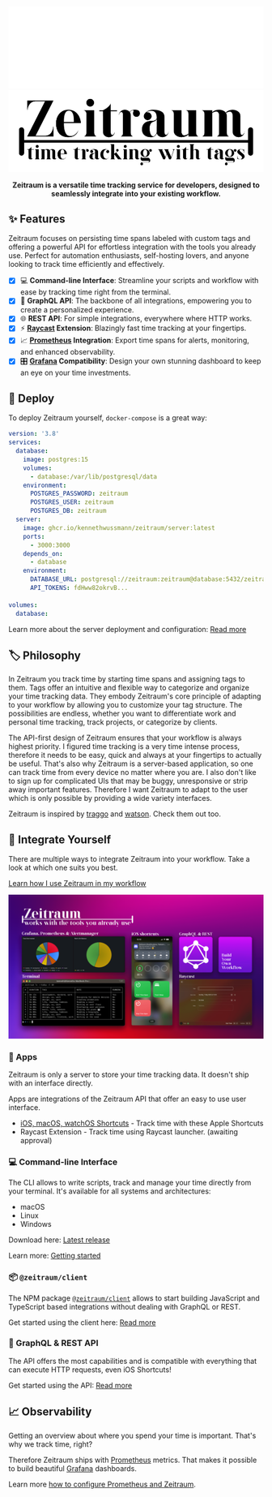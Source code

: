 <div align="center">
  <img alt="Logo with text Zeitraum and tagline time tracking with tags" src="./docs/assets/logo-tagline-white.png#gh-dark-mode-only">
  <img alt="Logo with text Zeitraum and tagline time tracking with tags" src="./docs/assets/logo-tagline-black.png#gh-light-mode-only">
  <p>
    <strong>Zeitraum is a versatile time tracking service for developers, designed to seamlessly integrate into your existing workflow.</strong>
  </p>
</div>

## ✨ Features

Zeitraum focuses on persisting time spans labeled with custom tags and offering a powerful API for effortless integration with the tools you already use. Perfect for automation enthusiasts, self-hosting lovers, and anyone looking to track time efficiently and effectively.

- [x] 💻 **Command-line Interface**: Streamline your scripts and workflow with ease by tracking time right from the terminal.
- [x] 🔗 **GraphQL API**: The backbone of all integrations, empowering you to create a personalized experience.
- [x] 🌐 **REST API**: For simple integrations, everywhere where HTTP works.
- [x] ⚡ **[Raycast](https://www.raycast.com/) Extension**: Blazingly fast time tracking at your fingertips.
- [x] 📈 **[Prometheus](https://prometheus.io/) Integration**: Export time spans for alerts, monitoring, and enhanced observability.
- [x] 🎛️ **[Grafana](https://grafana.com/) Compatibility**: Design your own stunning dashboard to keep an eye on your time investments.

## 🚢 Deploy

To deploy Zeitraum yourself, `docker-compose` is a great way:

```YAML
version: '3.8'
services:
  database:
    image: postgres:15
    volumes:
      - database:/var/lib/postgresql/data
    environment:
      POSTGRES_PASSWORD: zeitraum
      POSTGRES_USER: zeitraum
      POSTGRES_DB: zeitraum
  server:
    image: ghcr.io/kennethwussmann/zeitraum/server:latest
    ports:
      - 3000:3000
    depends_on:
      - database
    environment:
      DATABASE_URL: postgresql://zeitraum:zeitraum@database:5432/zeitraum
      API_TOKENS: fdHww82okrvB...

volumes:
  database:
```

Learn more about the server deployment and configuration: [Read more](./packages/server/)

## 🏷️ Philosophy

In Zeitraum you track time by starting time spans and assigning tags to them. Tags offer an intuitive and flexible way to categorize and organize your time tracking data. They embody Zeitraum's core principle of adapting to your workflow by allowing you to customize your tag structure. The possibilities are endless, whether you want to differentiate work and personal time tracking, track projects, or categorize by clients.

The API-first design of Zeitraum ensures that your workflow is always highest priority. I figured time tracking is a very time intense process, therefore it needs to be easy, quick and always at your fingertips to actually be useful. That's also why Zeitraum is a server-based application, so one can track time from every device no matter where you are.
I also don't like to sign up for complicated UIs that may be buggy, unresponsive or strip away important features. Therefore I want Zeitraum to adapt to the user which is only possible by providing a wide variety interfaces.

Zeitraum is inspired by [traggo](https://traggo.net/) and [watson](http://tailordev.github.io/Watson/). Check them out too.

## 🔄 Integrate Yourself

There are multiple ways to integrate Zeitraum into your workflow. Take a look at which one suits you best.

[Learn how I use Zeitraum in my workflow](./docs/my-workflow.md)

![](./docs/assets/integration-overview.png)

### 📱 Apps

Zeitraum is only a server to store your time tracking data. It doesn't ship with an interface directly.

Apps are integrations of the Zeitraum API that offer an easy to use user interface.

- [iOS, macOS, watchOS Shortcuts](./docs/apple-shortcuts.md) - Track time with these Apple Shortcuts
- Raycast Extension - Track time using Raycast launcher. (awaiting approval)

### 💻 Command-line Interface

The CLI allows to write scripts, track and manage your time directly from your terminal.
It's available for all systems and architectures:

- macOS
- Linux
- Windows

Download here: [Latest release](https://github.com/KennethWussmann/zeitraum/releases)

Learn more: [Getting started](./packages/cli/)

### 📦 `@zeitraum/client`

The NPM package [`@zeitraum/client`](https://www.npmjs.com/package/@zeitraum/client) allows to start building JavaScript and TypeScript based integrations without dealing with GraphQL or REST.

Get started using the client here: [Read more](./packages/client)

### 🔗 GraphQL & REST API

The API offers the most capabilities and is compatible with everything that can execute HTTP requests, even iOS Shortcuts!

Get started using the API: [Read more](./packages/server/README.md#api)

## 📈 Observability

Getting an overview about where you spend your time is important. That's why we track time, right?

Therefore Zeitraum ships with [Prometheus](https://prometheus.io/) metrics. That makes it possible to build beautiful [Grafana](https://grafana.com/) dashboards.

Learn more [how to configure Prometheus and Zeitraum](./packages/server/README.md#prometheus).
